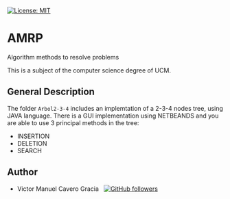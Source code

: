 [![License: MIT](https://img.shields.io/badge/License-MIT-blue.svg)](LICENSE)

# AMRP

Algorithm methods to resolve problems

This is a subject of the computer science degree of UCM.

## General Description 

The folder `Arbol2-3-4` includes an implemtation of a 2-3-4 nodes tree, using JAVA language.
There is a GUI implementation using NETBEANDS and you are able to use 3 principal methods in the tree:

-  INSERTION
-  DELETION
-  SEARCH

## Author

* Victor Manuel Cavero Gracia &nbsp; [![GitHub followers](https://img.shields.io/github/followers/victorcavero14?label=%40victorcavero14&style=social)](https://github.com/victorcavero14)


